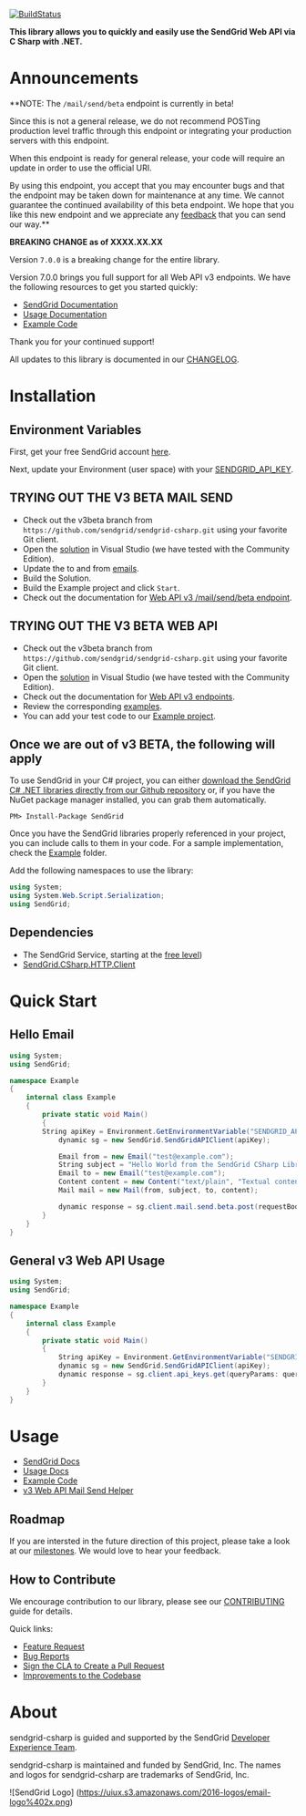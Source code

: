 [![BuildStatus](https://travis-ci.org/sendgrid/sendgrid-csharp.png?branch=v3beta)](https://travis-ci.org/sendgrid/sendgrid-csharp)

**This library allows you to quickly and easily use the SendGrid Web API via C Sharp with .NET.**

# Announcements

**NOTE: The `/mail/send/beta` endpoint is currently in beta!

Since this is not a general release, we do not recommend POSTing production level traffic through this endpoint or integrating your production servers with this endpoint.

When this endpoint is ready for general release, your code will require an update in order to use the official URI.

By using this endpoint, you accept that you may encounter bugs and that the endpoint may be taken down for maintenance at any time. We cannot guarantee the continued availability of this beta endpoint. We hope that you like this new endpoint and we appreciate any [feedback](dx+mail-beta@sendgrid.com) that you can send our way.**

**BREAKING CHANGE as of XXXX.XX.XX**

Version `7.0.0` is a breaking change for the entire library.

Version 7.0.0 brings you full support for all Web API v3 endpoints. We
have the following resources to get you started quickly:

-   [SendGrid
    Documentation](https://sendgrid.com/docs/API_Reference/Web_API_v3/index.html)
-   [Usage
    Documentation](https://github.com/sendgrid/sendgrid-csharp/tree/v3beta/USAGE.md)
-   [Example
    Code](https://github.com/sendgrid/sendgrid-csharp/tree/v3beta/Example)

Thank you for your continued support!

All updates to this library is documented in our [CHANGELOG](https://github.com/sendgrid/sendgrid-csharp/blob/v3beta/CHANGELOG.md).

# Installation

## Environment Variables

First, get your free SendGrid account [here](https://sendgrid.com/free?source=sendgrid-csharp).

Next, update your Environment (user space) with your [SENDGRID_API_KEY](https://app.sendgrid.com/settings/api_keys).

## TRYING OUT THE V3 BETA MAIL SEND

* Check out the v3beta branch from `https://github.com/sendgrid/sendgrid-csharp.git` using your favorite Git client.
* Open the [solution](https://github.com/sendgrid/sendgrid-csharp/blob/v3beta/SendGrid/SendGrid.sln) in Visual Studio (we have tested with the Community Edition).
* Update the to and from [emails](https://github.com/sendgrid/sendgrid-csharp/blob/v3beta/SendGrid/Example/Example.cs#L26).
* Build the Solution.
* Build the Example project and click `Start`.
* Check out the documentation for [Web API v3 /mail/send/beta endpoint](https://sendgrid.com/docs/API_Reference/Web_API_v3/Mail/index.html).

## TRYING OUT THE V3 BETA WEB API

* Check out the v3beta branch from `https://github.com/sendgrid/sendgrid-csharp.git` using your favorite Git client.
* Open the [solution](https://github.com/sendgrid/sendgrid-csharp/blob/v3beta/SendGrid/SendGrid.sln) in Visual Studio (we have tested with the Community Edition).
* Check out the documentation for [Web API v3 endpoints](https://sendgrid.com/docs/API_Reference/Web_API_v3/index.html).
* Review the corresponding [examples](https://github.com/sendgrid/sendgrid-csharp/blob/v3beta/examples).
* You can add your test code to our [Example project](https://github.com/sendgrid/sendgrid-csharp/blob/v3beta/SendGrid/Example/Example.cs).

## Once we are out of v3 BETA, the following will apply

To use SendGrid in your C# project, you can either <a href="https://github.com/sendgrid/sendgrid-csharp.git">download the SendGrid C# .NET libraries directly from our Github repository</a> or, if you have the NuGet package manager installed, you can grab them automatically.

```
PM> Install-Package SendGrid
```

Once you have the SendGrid libraries properly referenced in your project, you can include calls to them in your code.
For a sample implementation, check the [Example](https://github.com/sendgrid/sendgrid-csharp/tree/v3beta/SendGrid/Example) folder.

Add the following namespaces to use the library:
```csharp
using System;
using System.Web.Script.Serialization;
using SendGrid;
```

## Dependencies

- The SendGrid Service, starting at the [free level](https://sendgrid.com/free?source=sendgrid-csharp))
- [SendGrid.CSharp.HTTP.Client](https://github.com/sendgrid/csharp-http-client)

# Quick Start

## Hello Email

```csharp
using System;
using SendGrid;

namespace Example
{
    internal class Example
    {
        private static void Main()
        {
	    String apiKey = Environment.GetEnvironmentVariable("SENDGRID_APIKEY", EnvironmentVariableTarget.User);
            dynamic sg = new SendGrid.SendGridAPIClient(apiKey);

            Email from = new Email("test@example.com");
            String subject = "Hello World from the SendGrid CSharp Library";
            Email to = new Email("test@example.com");
            Content content = new Content("text/plain", "Textual content");
            Mail mail = new Mail(from, subject, to, content);

            dynamic response = sg.client.mail.send.beta.post(requestBody: mail.Get());
        }
    }
}
```

## General v3 Web API Usage

```csharp
using System;
using SendGrid;

namespace Example
{
    internal class Example
    {
        private static void Main()
        {
            String apiKey = Environment.GetEnvironmentVariable("SENDGRID_APIKEY", EnvironmentVariableTarget.User);
            dynamic sg = new SendGrid.SendGridAPIClient(apiKey);
            dynamic response = sg.client.api_keys.get(queryParams: queryParams);
        }
    }
}
```

# Usage

- [SendGrid Docs](https://sendgrid.com/docs/API_Reference/Web_API_v3/index.html)
- [Usage Docs](https://github.com/sendgrid/sendgrid-csharp/tree/v3beta/USAGE.md)
- [Example Code](https://github.com/sendgrid/sendgrid-csharp/tree/v3beta/SendGrid/Example)
- [v3 Web API Mail Send Helper](https://github.com/sendgrid/sendgrid-csharp/tree/v3beta/SendGrid/SendGrid/Helpers/Mail)

## Roadmap

If you are intersted in the future direction of this project, please take a look at our [milestones](https://github.com/sendgrid/sendgrid-csharp/milestones). We would love to hear your feedback.

## How to Contribute

We encourage contribution to our library, please see our [CONTRIBUTING](https://github.com/sendgrid/sendgrid-csharp/tree/v3beta/CONTRIBUTING.md) guide for details.

Quick links:

- [Feature Request](https://github.com/sendgrid/sendgrid-csharp/tree/v3beta/CONTRIBUTING.md#feature_request)
- [Bug Reports](https://github.com/sendgrid/sendgrid-csharp/tree/v3beta/CONTRIBUTING.md#submit_a_bug_report)
- [Sign the CLA to Create a Pull Request](https://github.com/sendgrid/sendgrid-csharp/tree/v3beta/CONTRIBUTING.md#cla)
- [Improvements to the Codebase](https://github.com/sendgrid/sendgrid-csharp/tree/v3beta/CONTRIBUTING.md#improvements_to_the_codebase)

# About

sendgrid-csharp is guided and supported by the SendGrid [Developer Experience Team](mailto:dx@sendgrid.com).

sendgrid-csharp is maintained and funded by SendGrid, Inc. The names and logos for sendgrid-csharp are trademarks of SendGrid, Inc.

![SendGrid Logo]
(https://uiux.s3.amazonaws.com/2016-logos/email-logo%402x.png)
